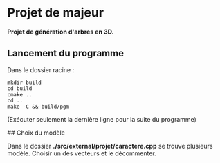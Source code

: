 # Projet de majeur
__Projet de génération d'arbres en 3D.__

## Lancement du programme
Dans le dossier racine :  
```console
mkdir build
cd build
cmake ..
cd ..
make -C && build/pgm
```
(Exécuter seulement la dernière ligne pour la suite du programme)

## Choix du modèle

Dans le dossier __./src/external/projet/caractere.cpp__ se trouve plusieurs modèle.
Choisir un des vecteurs et le décommenter.
